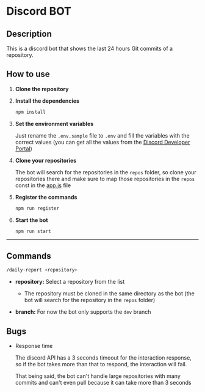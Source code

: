 # Discord BOT

## Description

This is a discord bot that shows the last 24 hours Git commits of a repository.

## How to use

1. **Clone the repository**

2. **Install the dependencies**

   ```bash
   npm install
   ```

3. **Set the environment variables**

   Just rename the `.env.sample` file to `.env` and fill the variables with the correct values (you can get all the values from the [Discord Developer Portal](https://discord.com/developers/applications))

4. **Clone your repositories**

   The bot will search for the repositories in the `repos` folder, so clone your repositories there and make sure to map those repositories in the `repos` const in the [app.js](app.js) file

5. **Register the commands**

   ```bash
   npm run register
   ```

6. **Start the bot**

   ```bash
   npm run start
   ```

---

## Commands

```bash
/daily-report <repository>
```

- **repository:** Select a repository from the list

  - The repository must be cloned in the same directory as the bot (the bot will search for the repository in the `repos` folder)

- **branch:** For now the bot only supports the `dev` branch

## Bugs

- Response time

   The discord API has a 3 seconds timeout for the interaction response,
so if the bot takes more than that to respond, the interaction will fail.

   That being said, the bot can't handle large repositories with many commits
and can't even pull because it can take more than 3 seconds
